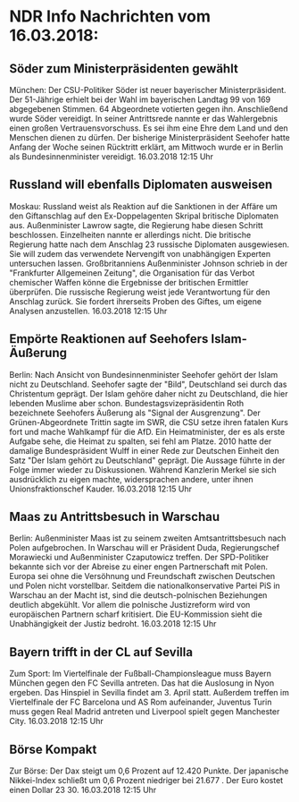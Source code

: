 # NDR Info Nachrichten vom 16.03.2018:


## Söder zum Ministerpräsidenten gewählt
München: Der CSU-Politiker Söder ist neuer bayerischer Ministerpräsident. Der 51-Jährige erhielt bei der Wahl im bayerischen Landtag 99 von 169 abgegebenen Stimmen. 64 Abgeordnete votierten gegen ihn. Anschließend wurde Söder vereidigt. In seiner Antrittsrede nannte er das Wahlergebnis einen großen Vertrauensvorschuss. Es sei ihm eine Ehre dem Land und den Menschen dienen zu dürfen. Der bisherige Ministerpräsident Seehofer hatte Anfang der Woche seinen Rücktritt erklärt, am Mittwoch wurde er in Berlin als Bundesinnenminister vereidigt. 16.03.2018 12:15 Uhr 

## Russland will ebenfalls Diplomaten ausweisen
Moskau: Russland weist als Reaktion auf die Sanktionen in der Affäre um den Giftanschlag auf den Ex-Doppelagenten Skripal britische Diplomaten aus. Außenminister Lawrow sagte, die Regierung habe diesen Schritt beschlossen. Einzelheiten nannte er allerdings nicht. Die britische Regierung hatte nach dem Anschlag 23 russische Diplomaten ausgewiesen. Sie will zudem das verwendete Nervengift von unabhängigen Experten untersuchen lassen. Großbritanniens Außenminister Johnson schrieb in der "Frankfurter Allgemeinen Zeitung", die Organisation für das Verbot chemischer Waffen könne die Ergebnisse der britischen Ermittler überprüfen. Die russische Regierung weist jede Verantwortung für den Anschlag zurück. Sie fordert ihrerseits Proben des Giftes, um eigene Analysen anzustellen. 16.03.2018 12:15 Uhr 

## Empörte Reaktionen auf Seehofers Islam-Äußerung
Berlin: Nach Ansicht von Bundesinnenminister Seehofer gehört der Islam nicht zu Deutschland. Seehofer sagte der "Bild", Deutschland sei durch das Christentum geprägt. Der Islam gehöre daher nicht zu Deutschland, die hier lebenden Muslime aber schon. Bundestagsvizepräsidentin Roth bezeichnete Seehofers Äußerung als "Signal der Ausgrenzung". Der Grünen-Abgeordnete Trittin sagte im SWR, die CSU setze ihren fatalen Kurs fort und mache Wahlkampf für die AfD. Ein Heimatminister, der es als erste Aufgabe sehe, die Heimat zu spalten, sei fehl am Platze. 2010 hatte der damalige Bundespräsident Wulff in einer Rede zur Deutschen Einheit den Satz "Der Islam gehört zu Deutschland" geprägt. Die Aussage führte in der Folge immer wieder zu Diskussionen. Während Kanzlerin Merkel sie sich ausdrücklich zu eigen machte, widersprachen andere, unter ihnen Unionsfraktionschef Kauder. 16.03.2018 12:15 Uhr 

## Maas zu Antrittsbesuch in Warschau
Berlin: Außenminister Maas ist zu seinem zweiten Amtsantrittsbesuch nach Polen aufgebrochen. In Warschau will er Präsident Duda, Regierungschef Morawiecki und Außenminister Czaputowicz treffen. Der SPD-Politiker bekannte sich vor der Abreise zu einer engen Partnerschaft mit Polen. Europa sei ohne die Versöhnung und Freundschaft zwischen Deutschen und Polen nicht vorstellbar. Seitdem die nationalkonservative Partei PiS in Warschau an der Macht ist, sind die deutsch-polnischen Beziehungen deutlich abgekühlt. Vor allem die polnische Justizreform wird von europäischen Partnern scharf kritisiert. Die EU-Kommission sieht die Unabhängigkeit der Justiz bedroht. 16.03.2018 12:15 Uhr 

## Bayern trifft in der CL auf Sevilla
Zum Sport: Im Viertelfinale der Fußball-Championsleague muss Bayern München gegen den FC Sevilla antreten. Das hat die Auslosung in Nyon ergeben. Das Hinspiel in Sevilla findet am 3. April statt. Außerdem treffen im Viertelfinale der FC Barcelona und AS Rom aufeinander, Juventus Turin muss gegen Real Madrid antreten und Liverpool spielt gegen Manchester City. 16.03.2018 12:15 Uhr 

## Börse Kompakt
Zur Börse: Der Dax steigt um 0,6 Prozent auf 12.420 Punkte. Der japanische Nikkei-Index schließt um  0,6  Prozent niedriger bei  21.677 . Der Euro kostet einen Dollar 23 30. 16.03.2018 12:15 Uhr 
